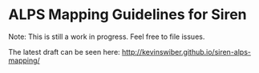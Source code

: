 # ALPS Mapping Guidelines for Siren

Note: This is still a work in progress.  Feel free to file issues.

The latest draft can be seen here: http://kevinswiber.github.io/siren-alps-mapping/